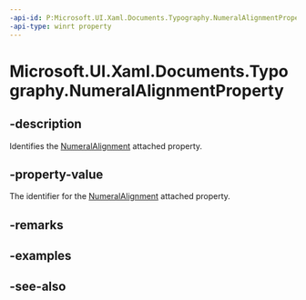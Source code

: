 ```yaml
---
-api-id: P:Microsoft.UI.Xaml.Documents.Typography.NumeralAlignmentProperty
-api-type: winrt property
---
```


<!-- Property syntax
public Windows.UI.Xaml.DependencyProperty NumeralAlignmentProperty { get; }
-->

# Microsoft.UI.Xaml.Documents.Typography.NumeralAlignmentProperty

## -description
Identifies the [NumeralAlignment](/uwp/api/microsoft.ui.xaml.documents.typography#xaml-attached-properties) attached property.

## -property-value
The identifier for the [NumeralAlignment](/uwp/api/microsoft.ui.xaml.documents.typography#xaml-attached-properties) attached property.

## -remarks

## -examples

## -see-also
